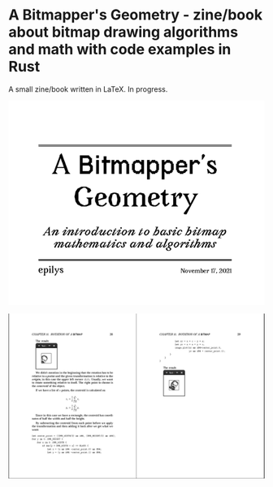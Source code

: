 # A Bitmapper's Geometry - zine/book about bitmap drawing algorithms and math with code examples in Rust

A small zine/book written in LaTeX. In progress.

![cover_sample](./cover_sample.png?raw=true)

![page_sample](./page_sample.png?raw=true)
